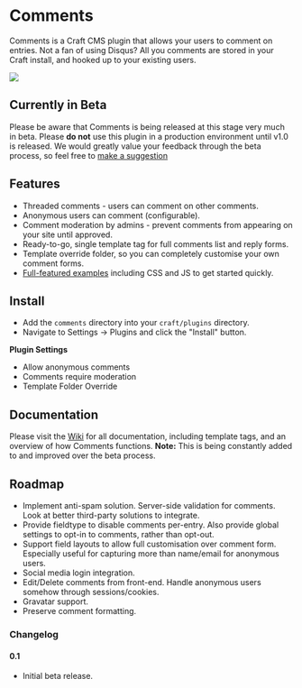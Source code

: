 # Comments

Comments is a Craft CMS plugin that allows your users to comment on entries. Not a fan of using Disqus? All you comments are stored in your Craft install, and hooked up to your existing users.

<img src="https://raw.githubusercontent.com/engram-design/Comments/master/screenshots/main.png" />


## Currently in Beta

Please be aware that Comments is being released at this stage very much in beta. Please **do not** use this plugin in a production environment until v1.0 is released. We would greatly value your feedback through the beta process, so feel free to [make a suggestion](https://github.com/engram-design/Comments/issues)


## Features

- Threaded comments - users can comment on other comments.
- Anonymous users can comment (configurable).
- Comment moderation by admins - prevent comments from appearing on your site until approved.
- Ready-to-go, single template tag for full comments list and reply forms.
- Template override folder, so you can completely customise your own comment forms.
- [Full-featured examples](https://github.com/engram-design/Comments/wiki) including CSS and JS to get started quickly.


## Install

- Add the `comments` directory into your `craft/plugins` directory.
- Navigate to Settings -> Plugins and click the "Install" button.

**Plugin Settings**

- Allow anonymous comments
- Comments require moderation
- Template Folder Override


## Documentation

Please visit the [Wiki](https://github.com/engram-design/Comments/wiki) for all documentation, including template tags, and an overview of how Comments functions. **Note:** This is being constantly added to and improved over the beta process.


## Roadmap

- Implement anti-spam solution. Server-side validation for comments. Look at better third-party solutions to integrate.
- Provide fieldtype to disable comments per-entry. Also provide global settings to opt-in to comments, rather than opt-out.
- Support field layouts to allow full customisation over comment form. Especially useful for capturing more than name/email for anonymous users.
- Social media login integration.
- Edit/Delete comments from front-end. Handle anonymous users somehow through sessions/cookies.
- Gravatar support.
- Preserve comment formatting.


### Changelog

#### 0.1

- Initial beta release.